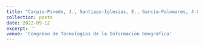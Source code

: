```yaml
---
title: "Carpio-Pinedo, J., Santiago-Iglesias, E., García-Palomares, J.C. (2022). “La ciudad bajo la nieve: dinámica de las actividades urbanas durante un evento de nevadas extremas utilizando Google Points of Interest”. XIX Congreso de Tecnologías de la Información Geográfica. “TIG al servicio de los ODS”. Zaragoza (España). From September 12 to 14, 2022."
collection: posts
date: 2022-09-12
excerpt: ''
venue: 'Congreso de Tecnologías de la Información Geográfica'
---
```

